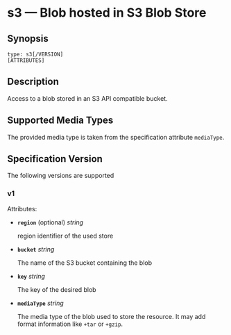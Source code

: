 # s3 — Blob hosted in S3 Blob Store

## Synopsis

```text
type: s3[/VERSION]
[ATTRIBUTES]
```

## Description

Access to a blob stored in an S3 API compatible bucket.

## Supported Media Types

The provided media type is taken from the specification attribute `mediaType`.

## Specification Version

The following versions are supported

### v1

Attributes:

- **`region`** (optional) *string*

  region identifier of the used store

- **`bucket`** *string*

  The name of the S3 bucket containing the blob

- **`key`** *string*

  The key of the desired blob

- **`mediaType`** *string*

  The media type of the blob used to store the resource. It may add
  format information like `+tar` or `+gzip`.
